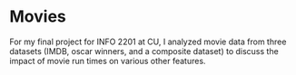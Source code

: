 # Movies
For my final project for INFO 2201 at CU, I analyzed movie data from three datasets (IMDB, oscar winners, and a composite dataset) to discuss the impact of movie run times on various other features.
